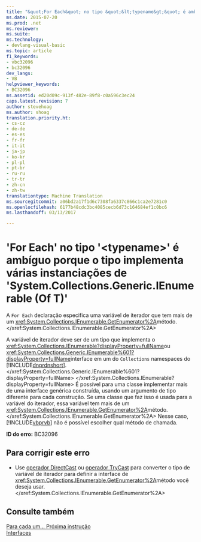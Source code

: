 ```yaml
---
title: "&quot;For Each&quot; no tipo &quot;&lt;typename&gt;&quot; é ambíguo porque o tipo implementa várias instanciações de &quot;System.Collections.Generic.IEnumerable (Of T)&quot; | Documentos do Microsoft"
ms.date: 2015-07-20
ms.prod: .net
ms.reviewer: 
ms.suite: 
ms.technology:
- devlang-visual-basic
ms.topic: article
f1_keywords:
- vbc32096
- bc32096
dev_langs:
- VB
helpviewer_keywords:
- BC32096
ms.assetid: ed20d09c-913f-482e-89f8-c0a596c3ec24
caps.latest.revision: 7
author: stevehoag
ms.author: shoag
translation.priority.ht:
- cs-cz
- de-de
- es-es
- fr-fr
- it-it
- ja-jp
- ko-kr
- pl-pl
- pt-br
- ru-ru
- tr-tr
- zh-cn
- zh-tw
translationtype: Machine Translation
ms.sourcegitcommit: a06bd2a17f1d6c7308fa6337c866c1ca2e7281c0
ms.openlocfilehash: 6177b48cdc3bc4085cecb6d73c164684ef1c0bc6
ms.lasthandoff: 03/13/2017

---
```

# <a name="39for-each39-on-type-39lttypenamegt39-is-ambiguous-because-the-type-implements-multiple-instantiations-of-39systemcollectionsgenericienumerableof-t39"></a>'For Each' no tipo '&lt;typename&gt;' é ambíguo porque o tipo implementa várias instanciações de 'System.Collections.Generic.IEnumerable (Of T)'
A `For Each` declaração especifica uma variável de iterador que tem mais de um <xref:System.Collections.IEnumerable.GetEnumerator%2A>método.</xref:System.Collections.IEnumerable.GetEnumerator%2A>  
  
 A variável de iterador deve ser de um tipo que implementa o <xref:System.Collections.IEnumerable?displayProperty=fullName>ou <xref:System.Collections.Generic.IEnumerable%601?displayProperty=fullName>interface em um do `Collections` namespaces do [!INCLUDE[dnprdnshort](../../../csharp/getting-started/includes/dnprdnshort_md.md)].</xref:System.Collections.Generic.IEnumerable%601?displayProperty=fullName> </xref:System.Collections.IEnumerable?displayProperty=fullName> É possível para uma classe implementar mais de uma interface genérica construída, usando um argumento de tipo diferente para cada construção. Se uma classe que faz isso é usada para a variável do iterador, essa variável tem mais de um <xref:System.Collections.IEnumerable.GetEnumerator%2A>método.</xref:System.Collections.IEnumerable.GetEnumerator%2A> Nesse caso, [!INCLUDE[vbprvb](../../../csharp/programming-guide/concepts/linq/includes/vbprvb_md.md)] não é possível escolher qual método de chamada.  
  
 **ID do erro:** BC32096  
  
## <a name="to-correct-this-error"></a>Para corrigir este erro  
  
-   Use [operador DirectCast](../../../visual-basic/language-reference/operators/directcast-operator.md) ou [operador TryCast](../../../visual-basic/language-reference/operators/trycast-operator.md) para converter o tipo de variável de iterador para definir a interface de <xref:System.Collections.IEnumerable.GetEnumerator%2A>método você deseja usar.</xref:System.Collections.IEnumerable.GetEnumerator%2A>  
  
## <a name="see-also"></a>Consulte também  
 [Para cada um... Próxima instrução](../../../visual-basic/language-reference/statements/for-each-next-statement.md)   
 [Interfaces](../../../visual-basic/programming-guide/language-features/interfaces/index.md)
